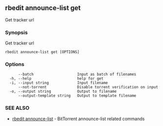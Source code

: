 ## rbedit announce-list get

Get tracker url

### Synopsis


Get tracker url

```
rbedit announce-list get [OPTIONS]
```

### Options

```
      --batch                    Input as batch of filenames
  -h, --help                     help for get
  -i, --input string             Input filename
      --not-torrent              Disable torrent verification on input
  -o, --output string            Output to filename
      --output-template string   Output to template filename
```

### SEE ALSO

* [rbedit announce-list](rbedit_announce-list.md)	 - BitTorrent announce-list related commands

